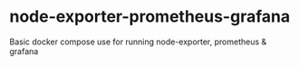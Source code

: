 # node-exporter-prometheus-grafana
Basic docker compose use for running node-exporter, prometheus &amp; grafana
